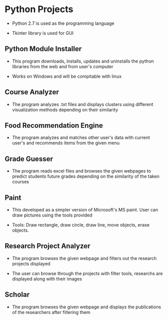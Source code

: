 # Python Projects

- Python 2.7 is used as the programming language

- Tkinter library is used for GUI

## Python Module Installer

- This program downloads, installs, updates and uninstalls the python libraries from the web and from user's computer

- Works on Windows and will be compitable with linux

## Course Analyzer

- The program analyzes .txt files and displays clusters using different visualization methods depending on their similarity


## Food Recommendation Engine

- The program analyzes and matches other user's data with current user's and recommends items from the given menu

## Grade Guesser

- The program reads excel files and browses the given webpages to predict students future grades depending on the similarity of the taken courses

## Paint

- This developed as a simpler version of Microsoft's MS paint. User can draw pictures using the tools provided

- Tools: Draw rectangle, draw circle, draw line, move objects, erase objects.

## Research Project Analyzer

- The program browses the given webpage and filters out the research projects displayed

- The user can browse through the projects with filter tools, researchs are displayed along with their images

## Scholar

- The program browses the given webpage and displays the publications of the researchers after filtering them

